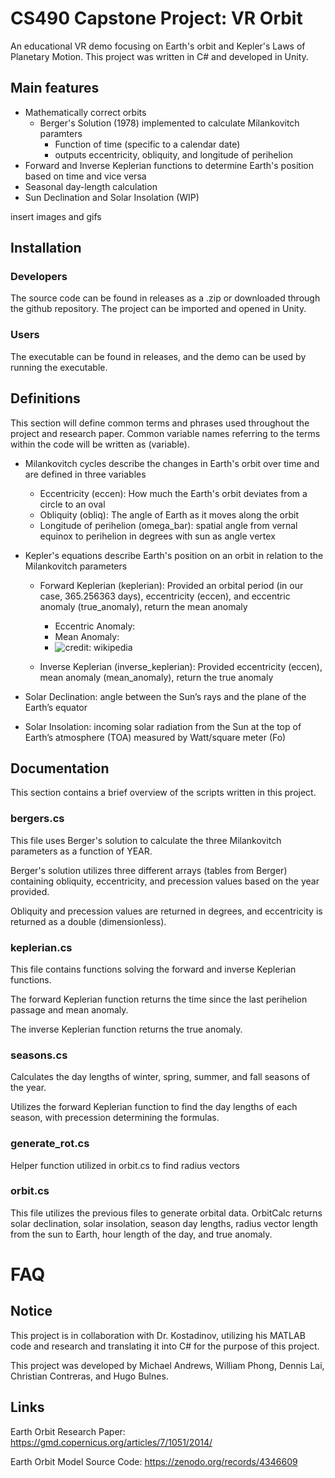# CS490 Capstone Project: VR Orbit
An educational VR demo focusing on Earth's orbit and Kepler's Laws of Planetary Motion. This project was written in C# and developed in Unity. 

## Main features
- Mathematically correct orbits
  - Berger's Solution (1978) implemented to calculate Milankovitch paramters
    - Function of time (specific to a calendar date)
    - outputs eccentricity, obliquity, and longitude of perihelion
- Forward and Inverse Keplerian functions to determine Earth's position based on time and vice versa
- Seasonal day-length calculation
- Sun Declination and Solar Insolation (WIP)

insert images and gifs

## Installation

### Developers
The source code can be found in releases as a .zip or downloaded through the github repository. The project can be imported and opened in Unity.

### Users

The executable can be found in releases, and the demo can be used by running the executable.

## Definitions

This section will define common terms and phrases used throughout the project and research paper. Common variable names referring to the terms within the code will be written as (variable).

- Milankovitch cycles describe the changes in Earth's orbit over time and are defined in three variables
    - Eccentricity (eccen): How much the Earth's orbit deviates from a circle to an oval
    - Obliquity (obliq): The angle of Earth as it moves along the orbit
    - Longitude of perihelion (omega_bar): spatial angle from vernal equinox to perihelion in degrees with sun as angle vertex
 
- Kepler's equations describe Earth's position on an orbit in relation to the Milankovitch parameters
    - Forward Keplerian (keplerian): Provided an orbital period (in our case, 365.256363 days), eccentricity (eccen), and eccentric anomaly (true_anomaly), return the mean anomaly
      - Eccentric Anomaly:
      - Mean Anomaly:
      - ![credit: wikipedia](https://upload.wikimedia.org/wikipedia/commons/thumb/f/f1/Mean_anomaly_diagram.png/520px-Mean_anomaly_diagram.png)
     
    - Inverse Keplerian (inverse_keplerian): Provided eccentricity (eccen), mean anomaly (mean_anomaly), return the true anomaly
 
- Solar Declination: angle between the Sun’s rays and the plane of the Earth’s equator
- Solar Insolation: incoming solar radiation from the Sun at the top of Earth’s atmosphere (TOA) measured by Watt/square meter (Fo)


## Documentation
This section contains a brief overview of the scripts written in this project.

### bergers.cs

This file uses Berger's solution to calculate the three Milankovitch parameters as a function of YEAR. 

Berger's solution utilizes three different arrays (tables from Berger) containing obliquity, eccentricity, and precession values based on the year provided.

Obliquity and precession values are returned in degrees, and eccentricity is returned as a double (dimensionless).

### keplerian.cs

This file contains functions solving the forward and inverse Keplerian functions. 

The forward Keplerian function returns the time since the last perihelion passage and mean anomaly.

The inverse Keplerian function returns the true anomaly.

### seasons.cs

Calculates the day lengths of winter, spring, summer, and fall seasons of the year.

Utilizes the forward Keplerian function to find the day lengths of each season, with precession determining the formulas.

### generate_rot.cs

Helper function utilized in orbit.cs to find radius vectors

### orbit.cs

This file utilizes the previous files to generate orbital data. OrbitCalc returns solar declination, solar insolation, season day lengths, radius vector length from the sun to Earth, hour length of the day, and true anomaly.


# FAQ


## Notice
This project is in collaboration with Dr. Kostadinov, utilizing his MATLAB code and research and translating it into C# for the purpose of this project.

This project was developed by Michael Andrews, William Phong, Dennis Lai, Christian Contreras, and Hugo Bulnes. 


## Links
Earth Orbit Research Paper: https://gmd.copernicus.org/articles/7/1051/2014/

Earth Orbit Model Source Code: https://zenodo.org/records/4346609
